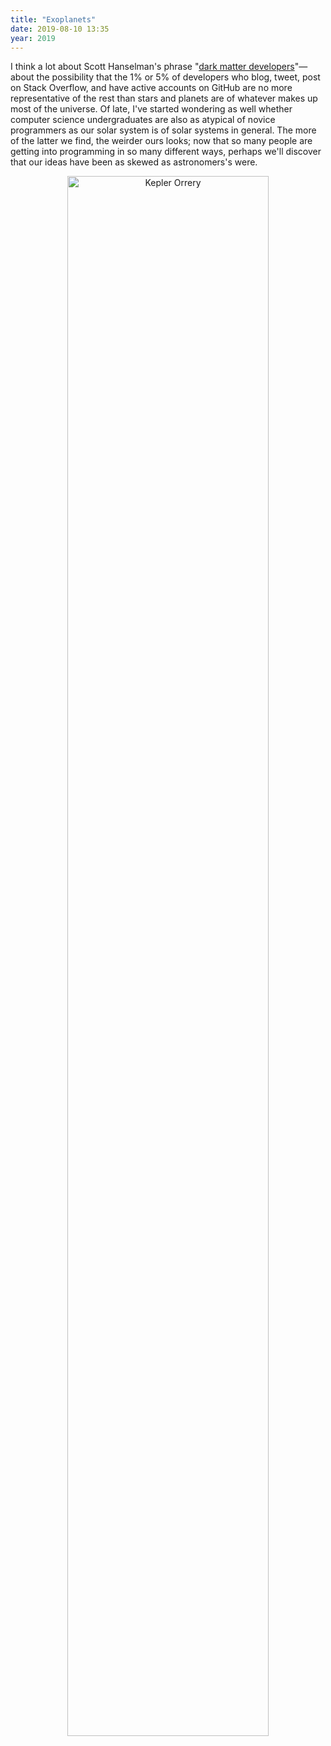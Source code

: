 ```yaml
---
title: "Exoplanets"
date: 2019-08-10 13:35
year: 2019
---
```


I think a lot about Scott Hanselman's phrase
"[dark matter developers](https://www.hanselman.com/blog/DarkMatterDevelopersTheUnseen99.aspx)"—about
the possibility that the 1% or 5% of developers who blog, tweet, post on Stack Overflow, and have active accounts on GitHub
are no more representative of the rest
than stars and planets are of whatever makes up most of the universe.
Of late,
I've started wondering as well whether computer science undergraduates are also as atypical of novice programmers
as our solar system is of solar systems in general.
The more of the latter we find,
the weirder ours looks;
now that so many people are getting into programming in so many different ways,
perhaps we'll discover that our ideas have been as skewed as astronomers's were.

<p align="center"><img src="{{'/files/2019/08/kepler-orrery.jpg' | relative_url}}" alt="Kepler Orrery" width="80%" /></p>
